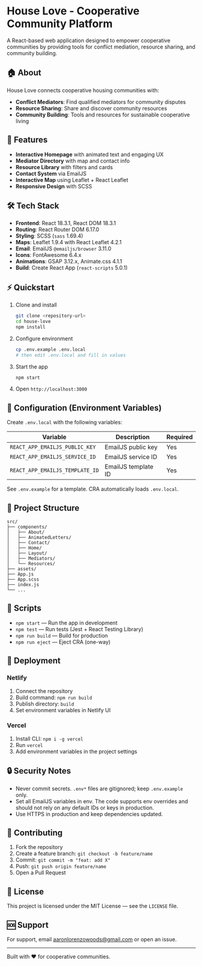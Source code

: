 # House Love - Cooperative Community Platform

A React-based web application designed to empower cooperative communities by providing tools for conflict mediation, resource sharing, and community building.

## 🏠 About

House Love connects cooperative housing communities with:
- **Conflict Mediators**: Find qualified mediators for community disputes
- **Resource Sharing**: Share and discover community resources
- **Community Building**: Tools and resources for sustainable cooperative living

## 🚀 Features

- **Interactive Homepage** with animated text and engaging UX
- **Mediator Directory** with map and contact info
- **Resource Library** with filters and cards
- **Contact System** via EmailJS
- **Interactive Map** using Leaflet + React Leaflet
- **Responsive Design** with SCSS

## 🛠️ Tech Stack

- **Frontend**: React 18.3.1, React DOM 18.3.1
- **Routing**: React Router DOM 6.17.0
- **Styling**: SCSS (`sass` 1.69.4)
- **Maps**: Leaflet 1.9.4 with React Leaflet 4.2.1
- **Email**: EmailJS `@emailjs/browser` 3.11.0
- **Icons**: FontAwesome 6.4.x
- **Animations**: GSAP 3.12.x, Animate.css 4.1.1
- **Build**: Create React App (`react-scripts` 5.0.1)

## ⚡ Quickstart

1. Clone and install
   ```bash
   git clone <repository-url>
   cd house-love
   npm install
   ```
2. Configure environment
   ```bash
   cp .env.example .env.local
   # then edit .env.local and fill in values
   ```
3. Start the app
   ```bash
   npm start
   ```
4. Open `http://localhost:3000`

## 🔑 Configuration (Environment Variables)

Create `.env.local` with the following variables:

| Variable | Description | Required |
|----------|-------------|----------|
| `REACT_APP_EMAILJS_PUBLIC_KEY` | EmailJS public key | Yes |
| `REACT_APP_EMAILJS_SERVICE_ID` | EmailJS service ID | Yes |
| `REACT_APP_EMAILJS_TEMPLATE_ID` | EmailJS template ID | Yes |

See `.env.example` for a template. CRA automatically loads `.env.local`.

## 📁 Project Structure

```
src/
├── components/
│   ├── About/
│   ├── AnimatedLetters/
│   ├── Contact/
│   ├── Home/
│   ├── Layout/
│   ├── Mediators/
│   └── Resources/
├── assets/
├── App.js
├── App.scss
├── index.js
└── ...
```

## 🧪 Scripts

- `npm start` — Run the app in development
- `npm test` — Run tests (Jest + React Testing Library)
- `npm run build` — Build for production
- `npm run eject` — Eject CRA (one-way)

## 🚀 Deployment

### Netlify
1. Connect the repository
2. Build command: `npm run build`
3. Publish directory: `build`
4. Set environment variables in Netlify UI

### Vercel
1. Install CLI: `npm i -g vercel`
2. Run `vercel`
3. Add environment variables in the project settings

## 🔒 Security Notes

- Never commit secrets. `.env*` files are gitignored; keep `.env.example` only.
- Set all EmailJS variables in env. The code supports env overrides and should not rely on any default IDs or keys in production.
- Use HTTPS in production and keep dependencies updated.

## 🤝 Contributing

1. Fork the repository
2. Create a feature branch: `git checkout -b feature/name`
3. Commit: `git commit -m "feat: add X"`
4. Push: `git push origin feature/name`
5. Open a Pull Request

## 📝 License

This project is licensed under the MIT License — see the `LICENSE` file.

## 🆘 Support

For support, email aaronlorenzowoods@gmail.com or open an issue.

---

Built with ❤️ for cooperative communities.
